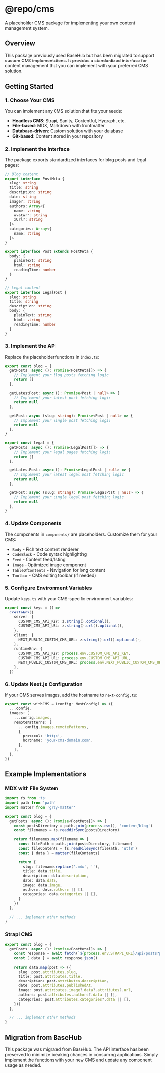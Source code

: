 # @repo/cms

A placeholder CMS package for implementing your own content management system.

## Overview

This package previously used BaseHub but has been migrated to support custom CMS implementations. It provides a standardized interface for content management that you can implement with your preferred CMS solution.

## Getting Started

### 1. Choose Your CMS

You can implement any CMS solution that fits your needs:

- **Headless CMS**: Strapi, Sanity, Contentful, Hygraph, etc.
- **File-based**: MDX, Markdown with frontmatter
- **Database-driven**: Custom solution with your database
- **Git-based**: Content stored in your repository

### 2. Implement the Interface

The package exports standardized interfaces for blog posts and legal pages:

```typescript
// Blog content
export interface PostMeta {
  slug: string
  title: string
  description: string
  date: string
  image?: string
  authors: Array<{
    name: string
    avatar?: string
    xUrl?: string
  }>
  categories: Array<{
    name: string
  }>
}

export interface Post extends PostMeta {
  body: {
    plainText: string
    html: string
    readingTime: number
  }
}

// Legal content
export interface LegalPost {
  slug: string
  title: string
  description: string
  body: {
    plainText: string
    html: string
    readingTime: number
  }
}
```

### 3. Implement the API

Replace the placeholder functions in `index.ts`:

```typescript
export const blog = {
  getPosts: async (): Promise<PostMeta[]> => {
    // Implement your blog posts fetching logic
    return []
  },

  getLatestPost: async (): Promise<Post | null> => {
    // Implement your latest post fetching logic
    return null
  },

  getPost: async (slug: string): Promise<Post | null> => {
    // Implement your single post fetching logic
    return null
  },
}

export const legal = {
  getPosts: async (): Promise<LegalPost[]> => {
    // Implement your legal pages fetching logic
    return []
  },

  getLatestPost: async (): Promise<LegalPost | null> => {
    // Implement your latest legal post fetching logic
    return null
  },

  getPost: async (slug: string): Promise<LegalPost | null> => {
    // Implement your single legal post fetching logic
    return null
  },
}
```

### 4. Update Components

The components in `components/` are placeholders. Customize them for your CMS:

- `Body` - Rich text content renderer
- `CodeBlock` - Code syntax highlighting
- `Feed` - Content feed/listing
- `Image` - Optimized image component
- `TableOfContents` - Navigation for long content
- `Toolbar` - CMS editing toolbar (if needed)

### 5. Configure Environment Variables

Update `keys.ts` with your CMS-specific environment variables:

```typescript
export const keys = () =>
  createEnv({
    server: {
      CUSTOM_CMS_API_KEY: z.string().optional(),
      CUSTOM_CMS_API_URL: z.string().url().optional(),
    },
    client: {
      NEXT_PUBLIC_CUSTOM_CMS_URL: z.string().url().optional(),
    },
    runtimeEnv: {
      CUSTOM_CMS_API_KEY: process.env.CUSTOM_CMS_API_KEY,
      CUSTOM_CMS_API_URL: process.env.CUSTOM_CMS_API_URL,
      NEXT_PUBLIC_CUSTOM_CMS_URL: process.env.NEXT_PUBLIC_CUSTOM_CMS_URL,
    },
  })
```

### 6. Update Next.js Configuration

If your CMS serves images, add the hostname to `next-config.ts`:

```typescript
export const withCMS = (config: NextConfig) => ({
  ...config,
  images: {
    ...config.images,
    remotePatterns: [
      ...config.images.remotePatterns,
      {
        protocol: 'https',
        hostname: 'your-cms-domain.com',
      },
    ],
  },
})
```

## Example Implementations

### MDX with File System

```typescript
import fs from 'fs'
import path from 'path'
import matter from 'gray-matter'

export const blog = {
  getPosts: async (): Promise<PostMeta[]> => {
    const postsDirectory = path.join(process.cwd(), 'content/blog')
    const filenames = fs.readdirSync(postsDirectory)
    
    return filenames.map(filename => {
      const filePath = path.join(postsDirectory, filename)
      const fileContents = fs.readFileSync(filePath, 'utf8')
      const { data } = matter(fileContents)
      
      return {
        slug: filename.replace('.mdx', ''),
        title: data.title,
        description: data.description,
        date: data.date,
        image: data.image,
        authors: data.authors || [],
        categories: data.categories || [],
      }
    })
  },
  
  // ... implement other methods
}
```

### Strapi CMS

```typescript
export const blog = {
  getPosts: async (): Promise<PostMeta[]> => {
    const response = await fetch(`${process.env.STRAPI_URL}/api/posts?populate=*`)
    const { data } = await response.json()
    
    return data.map(post => ({
      slug: post.attributes.slug,
      title: post.attributes.title,
      description: post.attributes.description,
      date: post.attributes.publishedAt,
      image: post.attributes.image?.data?.attributes?.url,
      authors: post.attributes.authors?.data || [],
      categories: post.attributes.categories?.data || [],
    }))
  },
  
  // ... implement other methods
}
```

## Migration from BaseHub

This package was migrated from BaseHub. The API interface has been preserved to minimize breaking changes in consuming applications. Simply implement the functions with your new CMS and update any component usage as needed. 